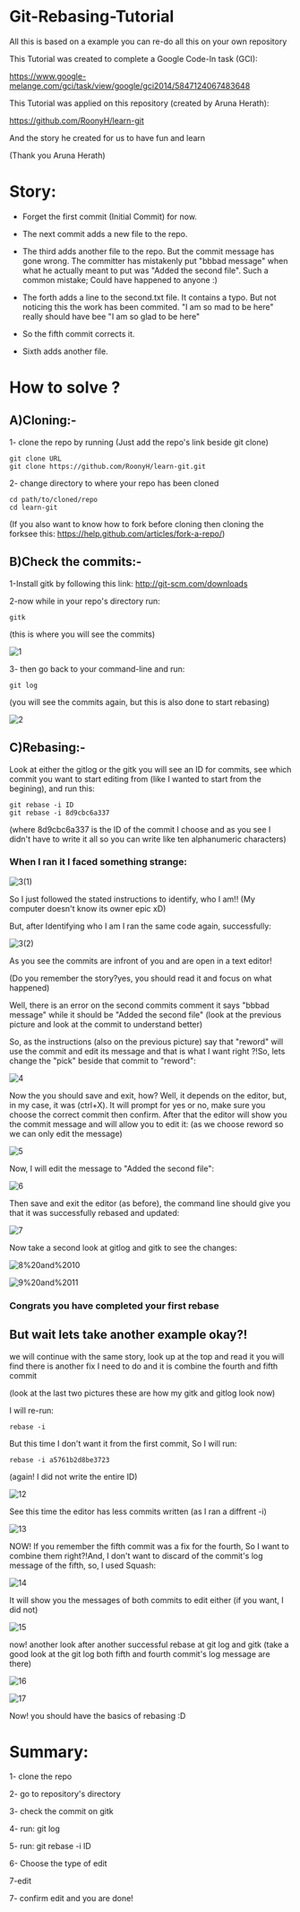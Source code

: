 Git-Rebasing-Tutorial
=====================

All this is based on a example you can re-do all this on your own repository

This Tutorial was created to complete a Google Code-In task (GCI):

https://www.google-melange.com/gci/task/view/google/gci2014/5847124067483648

This Tutorial was applied on this repository (created by Aruna Herath):

https://github.com/RoonyH/learn-git

And the story he created for us to have fun and learn 

(Thank you Aruna Herath)

Story:
======
* Forget the first commit (Initial Commit) for now.

* The next commit adds a new file to the repo.

* The third adds another file to the repo. But the commit message has gone wrong. The committer has mistakenly put "bbbad message" when what he actually meant to put was "Added the second file". Such a common mistake; Could have happened to anyone :)

* The forth adds a line to the second.txt file. It contains a typo. But not noticing this the work has been commited. "I am so mad to be here" really should have bee "I am so glad to be here"

* So the fifth commit corrects it.

* Sixth adds another file.


How to solve ?
==============

## A)Cloning:-

1- clone the repo by running (Just add the repo's link beside git clone)

    git clone URL
    git clone https://github.com/RoonyH/learn-git.git

2- change directory to where your repo has been cloned

    cd path/to/cloned/repo
    cd learn-git

(If you also want to know how to fork before cloning then cloning the forksee this: https://help.github.com/articles/fork-a-repo/)

## B)Check the commits:-

1-Install gitk by following this link: http://git-scm.com/downloads

2-now while in your repo's directory run:
  
    gitk

(this is where you will see the commits)

![1](https://github.com/amroto/Git-Rebasing-Tutorial/blob/master/pics/1.png)

3- then go back to your command-line and run:

    git log

(you will see the commits again, but this is also done to start rebasing)

![2](https://github.com/amroto/Git-Rebasing-Tutorial/blob/master/pics/2.png)

## C)Rebasing:-

Look at either the gitlog or the gitk you will see an ID for commits, see which commit you want to start editing from (like I wanted to start from the begining), and run this:

    git rebase -i ID
    git rebase -i 8d9cbc6a337

(where 8d9cbc6a337 is the ID of the commit I choose and as you see I didn't have to write it all so you can write like ten alphanumeric characters)

### When I ran it I faced something strange:

![3(1)](https://github.com/amroto/Git-Rebasing-Tutorial/blob/master/pics/3(1).png)

So I just followed the stated instructions to identify, who I am!! (My computer doesn't know its owner epic xD)

But, after Identifying who I am I ran the same code again, successfully:

![3(2)](https://github.com/amroto/Git-Rebasing-Tutorial/blob/master/pics/3(2).png)

As you see the commits are infront of you and are open in a text editor!

(Do you remember the story?yes, you should read it and focus on what happened)

Well, there is an error on the second commits comment it says "bbbad message" while it should be "Added the second file"
(look at the previous picture and look at the commit to understand better)

So, as the instructions (also on the previous picture) say that "reword" will use the commit and edit its message and that is what I want right ?!So, lets change the "pick" beside that commit to "reword":

![4](https://github.com/amroto/Git-Rebasing-Tutorial/blob/master/pics/4.png)

Now the you should save and exit, how? Well, it depends on the editor, but, in my case, it was (ctrl+X). It will prompt for yes or no, make sure you choose the correct commit then confirm. After that the editor will show you the commit message and will allow you to edit it: (as we choose reword so we can only edit the message)

![5](https://github.com/amroto/Git-Rebasing-Tutorial/blob/master/pics/5.png)

Now, I will edit the message to "Added the second file":

![6](https://github.com/amroto/Git-Rebasing-Tutorial/blob/master/pics/6.png)

Then save and exit the editor (as before), the command line should give you that it was successfully rebased and updated:

![7](https://github.com/amroto/Git-Rebasing-Tutorial/blob/master/pics/7.png)

Now take a second look at gitlog and gitk to see the changes:

![8%20and%2010](https://github.com/amroto/Git-Rebasing-Tutorial/blob/master/pics/8%20and%2010.png)

![9%20and%2011](https://github.com/amroto/Git-Rebasing-Tutorial/blob/master/pics/9%20and%2011.png)

### Congrats you have completed your first rebase

## But wait lets take another example okay?!

we will continue with the same story, look up at the top and read it you will find there is another fix I need to do and it is combine the fourth and fifth commit

(look at the last two pictures these are how my gitk and gitlog look now)

I will re-run:

    rebase -i

But this time I don't want it from the first commit, So I will run:

    rebase -i a5761b2d8be3723

(again! I did not write the entire ID)

![12](https://github.com/amroto/Git-Rebasing-Tutorial/blob/master/pics/12.png)

See this time the editor has less commits written (as I ran a diffrent -i)

![13](https://github.com/amroto/Git-Rebasing-Tutorial/blob/master/pics/13.png)

NOW! If you remember the fifth commit was a fix for the fourth, So I want to combine them right?!And, I don't want to discard of the commit's log message of the fifth, so, I used Squash:

![14](https://github.com/amroto/Git-Rebasing-Tutorial/blob/master/pics/14.png)

It will show you the messages of both commits to edit either (if you want, I did not)

![15](https://github.com/amroto/Git-Rebasing-Tutorial/blob/master/pics/15.png)

now! another look after another successful rebase at git log and gitk (take a good look at the git log both fifth and fourth commit's log message are there)

![16](https://github.com/amroto/Git-Rebasing-Tutorial/blob/master/pics/16.png)

![17](https://github.com/amroto/Git-Rebasing-Tutorial/blob/master/pics/17.png)


Now! you should have the basics of rebasing :D

Summary:
=======
1- clone the repo

2- go to repository's directory

3- check the commit on gitk

4- run: git log

5- run: git rebase -i ID

6- Choose the type of edit

7-edit

7- confirm edit and you are done!




